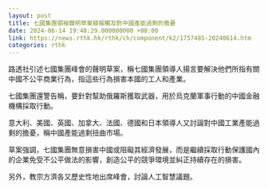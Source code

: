 ```yaml
---
layout: post
title: 七國集團領袖聲明草案據報觸及對中國產能過剩的擔憂
date: 2024-06-14 19:48:29.000000000 +08:00
link: https://news.rthk.hk/rthk/ch/component/k2/1757485-20240614.htm
categories: rthk
---
```


路透社引述七國集團峰會的聲明草案，稱七國集團領導人揚言要解決他們所指有關中國不公平商業行為，指這些行為損害本國的工人和產業。

七國集團還警告稱，要針對幫助俄羅斯獲取武器，用於烏克蘭軍事行動的中國金融機構採取行動。

意大利、美國、英國、加拿大、法國、德國和日本領導人又討論對中國工業產能過剩的擔憂，稱中國產能過剩扭曲市場。

草案強調，七國集團無意損害中國或阻礙其經濟發展，而是繼續採取行動保護國內的企業免受不公平做法的影響，創造公平的競爭環境並糾正持續存在的損害。

另外，教宗方濟各又歷史性地出席峰會，討論人工智慧議題。

